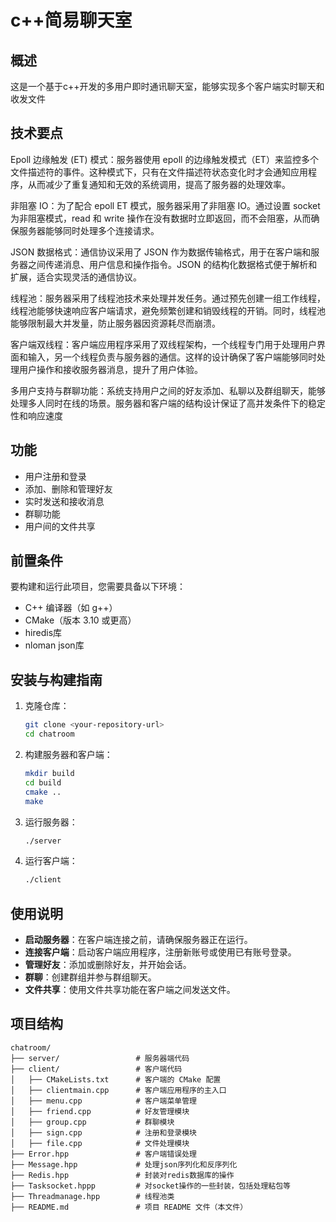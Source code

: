 # c++简易聊天室

## 概述
这是一个基于c++开发的多用户即时通讯聊天室，能够实现多个客户端实时聊天和收发文件

## 技术要点
Epoll 边缘触发 (ET) 模式：服务器使用 epoll 的边缘触发模式（ET）来监控多个文件描述符的事件。这种模式下，只有在文件描述符状态变化时才会通知应用程序，从而减少了重复通知和无效的系统调用，提高了服务器的处理效率。

非阻塞 IO：为了配合 epoll ET 模式，服务器采用了非阻塞 IO。通过设置 socket 为非阻塞模式，read 和 write 操作在没有数据时立即返回，而不会阻塞，从而确保服务器能够同时处理多个连接请求。

JSON 数据格式：通信协议采用了 JSON 作为数据传输格式，用于在客户端和服务器之间传递消息、用户信息和操作指令。JSON 的结构化数据格式便于解析和扩展，适合实现灵活的通信协议。

线程池：服务器采用了线程池技术来处理并发任务。通过预先创建一组工作线程，线程池能够快速响应客户端请求，避免频繁创建和销毁线程的开销。同时，线程池能够限制最大并发量，防止服务器因资源耗尽而崩溃。

客户端双线程：客户端应用程序采用了双线程架构，一个线程专门用于处理用户界面和输入，另一个线程负责与服务器的通信。这样的设计确保了客户端能够同时处理用户操作和接收服务器消息，提升了用户体验。

多用户支持与群聊功能：系统支持用户之间的好友添加、私聊以及群组聊天，能够处理多人同时在线的场景。服务器和客户端的结构设计保证了高并发条件下的稳定性和响应速度

## 功能

- 用户注册和登录
- 添加、删除和管理好友
- 实时发送和接收消息
- 群聊功能
- 用户间的文件共享

## 前置条件

要构建和运行此项目，您需要具备以下环境：

- C++ 编译器（如 g++）
- CMake（版本 3.10 或更高）
- hiredis库
- nloman json库

## 安装与构建指南

1. 克隆仓库：

   ```bash
   git clone <your-repository-url>
   cd chatroom
   ```

2. 构建服务器和客户端：

   ```bash
   mkdir build
   cd build
   cmake ..
   make
   ```

3. 运行服务器：

   ```bash
   ./server
   ```

4. 运行客户端：

   ```bash
   ./client
   ```

## 使用说明

- **启动服务器**：在客户端连接之前，请确保服务器正在运行。
- **连接客户端**：启动客户端应用程序，注册新账号或使用已有账号登录。
- **管理好友**：添加或删除好友，并开始会话。
- **群聊**：创建群组并参与群组聊天。
- **文件共享**：使用文件共享功能在客户端之间发送文件。

## 项目结构

```
chatroom/
├── server/                 # 服务器端代码
├── client/                 # 客户端代码
│   ├── CMakeLists.txt      # 客户端的 CMake 配置
│   ├── clientmain.cpp      # 客户端应用程序的主入口
│   ├── menu.cpp            # 客户端菜单管理
│   ├── friend.cpp          # 好友管理模块
│   ├── group.cpp           # 群聊模块
│   ├── sign.cpp            # 注册和登录模块
│   ├── file.cpp            # 文件处理模块
├── Error.hpp               # 客户端错误处理
├── Message.hpp             # 处理json序列化和反序列化
├── Redis.hpp               # 封装对redis数据库的操作
├── Tasksocket.hppp         # 对socket操作的一些封装，包括处理粘包等
├── Threadmanage.hpp        # 线程池类
├── README.md               # 项目 README 文件（本文件）

